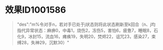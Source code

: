 # 效果ID1001586
> "des":"m%令对手n，若对手已处于j状态则将此状态刷新至k回合（n、j均指代异常状态：麻痹0，中毒1，烧伤2，冻伤5，害怕6，疲惫7，睡眠8，石化9，冰封15，流血16，瘫痪19，失明20，焚烬22，诅咒23，感染27，束缚28，失神29，沉默30）"
